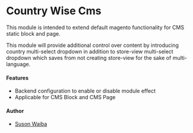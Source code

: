 # Country Wise Cms

This module is intended to extend default magento functionality for CMS static block and page.

This module will provide additional control over content by introducing country multi-select dropdown in addition to store-view multi-select dropdown which saves from not creating store-view for the sake of multi-language.

#### Features
- Backend configuration to enable or disable module effect
- Applicable for CMS Block and CMS Page

#### Author
- [Suson Waiba](https://susonwaiba.github.io)
